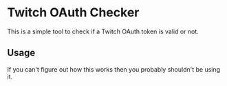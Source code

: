 # Twitch OAuth Checker

This is a simple tool to check if a Twitch OAuth token is valid or not.

## Usage

If you can't figure out how this works then you probably shouldn't be using it.
